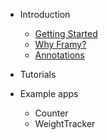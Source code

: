 - Introduction

  - [Getting Started](gettingstarted.md)
  - [Why Framy?](whyframy.md)
  - [Annotations](annotations.md)

- Tutorials

- Example apps
  - Counter
  - WeightTracker    